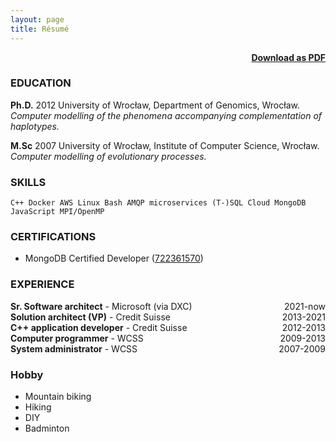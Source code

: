 ```yaml
---
layout: page
title: Résumé
---
```


<span style="float: right; "><a href="{{ '/assets/WojciechWaga.pdf' | prepend: site.baseurl }}"><strong>Download as PDF</strong></a> </span>
<br>

### EDUCATION
**Ph.D.** 2012 University of Wrocław, Department of Genomics, Wrocław. *Computer modelling of the phenomena accompanying complementation of haplotypes.*

**M.Sc** 2007 University of Wrocław, Institute of Computer Science, Wrocław. *Computer modelling of evolutionary processes.*


### SKILLS
``` C++ Docker AWS Linux Bash AMQP microservices (T-)SQL Cloud MongoDB JavaScript MPI/OpenMP ``` 

### CERTIFICATIONS
 * MongoDB Certified Developer ([722361570](https://university.mongodb.com/certification/certificate/722361570))

### EXPERIENCE

**Sr. Software architect** - Microsoft (via DXC) <span style="float: right; ">2021-now</span>  
**Solution architect (VP)** - Credit Suisse <span style="float: right; ">2013-2021</span>  
**C++ application developer** - Credit Suisse <span style="float: right; ">2012-2013</span>  
**Computer programmer** - WCSS <span style="float: right; ">2009-2013</span>  
**System administrator** - WCSS <span style="float: right; ">2007-2009</span>  


### Hobby
 * Mountain biking
 * Hiking
 * DIY
 * Badminton
